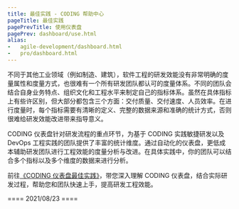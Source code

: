 ```yaml
---
title: 最佳实践 - CODING 帮助中心
pageTitle: 最佳实践
pagePrevTitle: 使用仪表盘
pagePrev: dashboard/use.html
alias: 
-   agile-development/dashboard.html
-   pro/dashboard.html
---
```


不同于其他工业领域（例如制造、建筑），软件工程的研发效能没有非常明确的度量属性和度量方式，也很难有一个所有研发团队都认可的度量体系。不同的团队会结合自身业务特点、组织文化和工程水平来制定自己的指标体系。虽然在具体指标上有些许区别，但大部分都包含三个方面：交付质量、交付速度、人员效率。在进行度量时，每个指标需要有清晰的定义、完整的数据来源和准确的统计方式，否则很难给研发效能改进带来指导意义。

CODING 仪表盘针对研发流程的重点环节，为基于 CODING 实践敏捷研发以及 DevOps 工程实践的团队提供了丰富的统计维度。通过自动化的仪表盘，更低成本辅助研发团队进行工程效能的度量分析与改进。在具体实践中，你的团队可以结合多个指标以及多个维度的数据来进行分析。

前往[《CODING 仪表盘最佳实践》](https://help.coding.net/insight/posts/d371769f/)，带您深入理解 CODING 仪表盘，结合实际研发过程，帮助您和团队快速上手，提高研发工程效能。

==== 2021/08/23 ====
